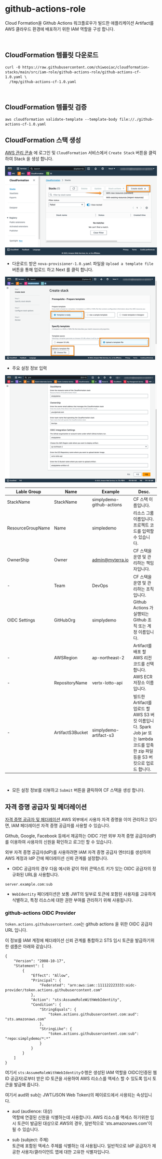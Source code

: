 # github-actions-role

Cloud Formation을 Github Actions 워크플로우가 빌드한 애플리케이션 Artifact를 AWS 클라우드 환경에 배포하기 위한 IAM 역할을 구성 합니다. 

<br>

## CloudFormation 템플릿 다운로드

```
curl -O https://raw.githubusercontent.com/chiwooiac/cloudformation-stacks/main/src/iam-role/github-actions-role/github-actions-cf-1.0.yaml \
  /tmp/github-actions-cf-1.0.yaml
```

<br>

## CloudFormation 템플릿 검증
```
aws cloudformation validate-template --template-body file://./github-actions-cf-1.0.yaml
```

## CloudFormation 스택 생성

[AWS 관리 콘솔](https://console.aws.amazon.com/console/home) 에 로그인 및 `CloudFormation` 서비스에서 `Create Stack` 버튼을 클릭하여 Stack 을
생성 합니다.

![img.png](..%2F..%2F..%2Fimg%2Fimg.png)

- 다운로드 받은 `nova-provisioner-1.0.yaml` 파일을 `Upload a template file` 버튼을 통해 업로드 하고 Next 를 클릭 합니다.

![img_1.png](..%2F..%2F..%2Fimg%2Fimg_1.png)

- 주요 설정 정보 입력

![img_1.png](..%2F..%2F..%2Fimg%2Fimg_4.png)

| Lable Group       | Name             | Example                    | Desc.                                                                                           |
|-------------------|------------------|----------------------------|-------------------------------------------------------------------------------------------------|
| StackName         | StackName        | simplydemo-github-actions  | CF 스택 이름입니다.                                                                                    |
| ResourceGroupName | Name             | simpledemo                 | 리소스 그룸 이름입니다. 프로젝트 코드를 입력할 수 있습니다.                                                   |
| OwnerShip         | Owner            | admin@myterra.io           | CF 스택을 운영 및 관리하는 책임자입니다.                                                                        |
| -                 | Team             | DevOps                     | CF 스택을 운영 및 관리하는 조직입니다.                                                                         |
| OIDC Settings     | GitHubOrg        | simplydemo                 | Github Actions 가 실행되는 Github 조직 또는 계정 이름입니다.                                                    |
| -                 | AWSRegion        | ap-northeast-2             | Artifact를 배포 할 AWS 리전 코드를 선택합니다.                                                                |
| -                 | RepositoryName   | vertx-lotto-api            | AWS ECR 저장소 이름 입니다.                                                                             |
| -                 | ArtifactS3Bucket | simplydemo-artifact-s3     | 빌드한 Artifact를 업로드 할 AWS S3 버킷 이름입니다. Spark Job jar 또는 lambda 코드를 압축한 zip 파일 등을 S3 버킷으로 업로드 합니다. |
 
<br>

- 모든 설정 정보를 리뷰하고 `Submit` 버튼을 클릭하여 CF 스택을 생성 합니다. 


## 자격 증명 공급자 및 페더레이션
[자격 증명 공급자 및 페더레이션](https://docs.aws.amazon.com/ko_kr/IAM/latest/UserGuide/id_roles_providers.html) AWS 외부에서 사용자 자격 증명을 이미 관리하고 있다면, IAM 페더레이션 자격 증명 공급자를 사용할 수 있습니다. 

Github, Google, Facebook 등에서 제공하는 OIDC 기반 외부 자격 증명 공급자(IdP)를 이용하여 사용자의 신원을 확인하고 로그인 할 수 있습니다. 

외부 자격 증명 공급자(IdP)를 사용하려면 IAM 자격 증명 공급자 엔터티를 생성하여 AWS 계정과 IdP 간에 페더레이션 신뢰 관계를 설정합니다.

- OIDC 공급자의 경우 다음 예시와 같이 하위 콘텍스트 키가 있는 OIDC 공급자의 정규화된 URL을 사용합니다.
```
server.example.com:sub
```

- `WebIdentity` 페더레이션은 보통 JWT의 일부로 토큰에 포함된 사용자를 고유하게 식별하고, 특정 리소스에 대한 권한 부여를 관리하기 위해 사용됩니다.


### github-actions OIDC Provider

`token.actions.githubusercontent.com`는 github actions 을 위한 OIDC 공급자 URL 입니다.

이 정보를 IAM 계정에 페더레이션 신뢰 관계를 통합하고 STS 임시 토큰을 발급하기위한 샘플은 아래와 같습니다.  

```
{
    "Version": "2008-10-17",
    "Statement": [
        {
            "Effect": "Allow",
            "Principal": {
                "Federated": "arn:aws:iam::111122223333:oidc-provider/token.actions.githubusercontent.com"
            },
            "Action": "sts:AssumeRoleWithWebIdentity",
            "Condition": {
                "StringEquals": {
                    "token.actions.githubusercontent.com:aud": "sts.amazonaws.com"
                },
                "StringLike": {
                    "token.actions.githubusercontent.com:sub": "repo:simplydemo/*:*"
                }
            }
        }
    ]
}
```

여기서 `sts:AssumeRoleWithWebIdentity`수행은 생성된 IAM 역할을 OIDC(인증된 웹 ID 공급자)로부터 받은 ID 토큰을 사용하여 AWS 리소스를 액세스 할 수 있도록 임시 토큰을 발급해 줍니다.  

여기서 aud와 sub는 JWT(JSON Web Token)의 페이로드에서 사용되는 속성입니다.  
- aud (audience: 대상)   
역할에 연결된 신원을 식별하는데 사용합니다. AWS 리소스를 액세스 하기위한 임시 토큰이 발급된 대상으로 AWS의 경우, 일반적으로 'sts.amazonaws.com'이 될 수 있습니다.

- sub (subject: 주체)  
토큰에 포함된 액세스 주체를 식별하는 데 사용됩니다. 일반적으로 IdP 공급자가 제공한 사용자/클라이언트 앱에 대한 고유한 식별자입니다. 

